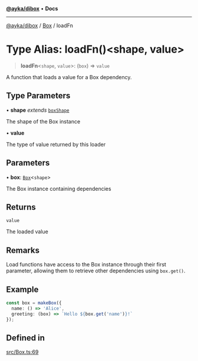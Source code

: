 [**@ayka/dibox**](../../../README.md) • **Docs**

***

[@ayka/dibox](../../../globals.md) / [Box](../README.md) / loadFn

# Type Alias: loadFn()\<shape, value\>

> **loadFn**\<`shape`, `value`\>: (`box`) => `value`

A function that loads a value for a Box dependency.

## Type Parameters

• **shape** *extends* [`boxShape`](boxShape.md)

The shape of the Box instance

• **value**

The type of value returned by this loader

## Parameters

• **box**: [`Box`](../classes/Box.md)\<`shape`\>

The Box instance containing dependencies

## Returns

`value`

The loaded value

## Remarks

Load functions have access to the Box instance through their first parameter,
allowing them to retrieve other dependencies using `box.get()`.

## Example

```ts
const box = makeBox({
  name: () => 'Alice',
  greeting: (box) => `Hello ${box.get('name')}!`
});
```

## Defined in

[src/Box.ts:69](https://github.com/AndreyMork/dibox/blob/32667f725c68d64dc5c8fc9751dde5370b7962d5/src/Box.ts#L69)
